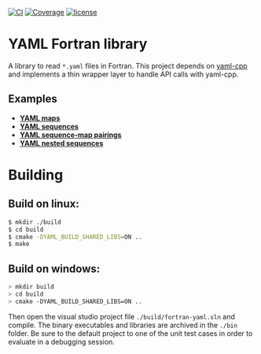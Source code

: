 [![CI](https://github.com/mmasciol/yaml-fortran/workflows/CI/badge.svg?event=push)](https://github.com/mmasciol/yaml-fortran/actions?query=event%3Apush+branch%3Amain+workflow%3ACI)
[![Coverage](https://codecov.io/gh/mmasciol/yaml-fortran/branch/main/graphs/badge.svg?token=RUQZ7NY0FU)](https://codecov.io/gh/mmasciol/yaml-fortran)
[![license](https://img.shields.io/github/license/mmasciol/map-plus-plus.svg)](https://img.shields.io/github/license/mmasciol/map-plus-plus)

# YAML Fortran library

A library to read `*.yaml` files in Fortran.
This project depends on [yaml-cpp](https://github.com/jbeder/yaml-cpp) and implements a thin wrapper layer to handle API calls with yaml-cpp.

## Examples
- [**YAML maps**](./test/test-map.f90)
- [**YAML sequences**](./test/test-sequence.f90)
- [**YAML sequence-map pairings**](./test/test-sequence-map-pair.f90)
- [**YAML nested sequences**](./test/test-sequence-nest.f90)

# Building

## Build on linux:

```bash
$ mkdir ./build
$ cd build
$ cmake -DYAML_BUILD_SHARED_LIBS=ON ..
$ make
```

## Build on windows:

```bash
> mkdir build
> cd build
> cmake -DYAML_BUILD_SHARED_LIBS=ON ..
```

Then open the visual studio project file `./build/fortran-yaml.sln` and compile.
The binary executables and libraries are archived in the `./bin` folder.
Be sure to the default project to one of the unit test cases in order to evaluate in a debugging session.
